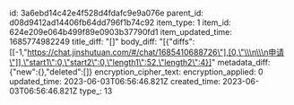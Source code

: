 id: 3a6ebd14c42e4f528d4fdafc9e9a076e
parent_id: d08d9412ad14406fb64dd796f1b74c92
item_type: 1
item_id: 624e209e064b499f89e0903b37790fd1
item_updated_time: 1685774982249
title_diff: "[]"
body_diff: "[{\"diffs\":[[-1,\"https://chat.jinshutuan.com/#/chat/1685410688726\"],[0,\"\\\n\\\n申请\"]],\"start1\":0,\"start2\":0,\"length1\":52,\"length2\":4}]"
metadata_diff: {"new":{},"deleted":[]}
encryption_cipher_text: 
encryption_applied: 0
updated_time: 2023-06-03T06:56:46.821Z
created_time: 2023-06-03T06:56:46.821Z
type_: 13